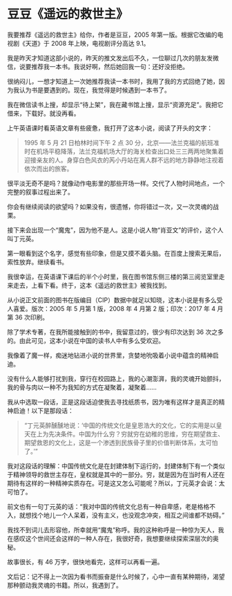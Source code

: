 # 豆豆《遥远的救世主》

我要推荐《遥远的救世主》给你，作者是豆豆，2005 年第一版。根据它改编的电视剧《天道》于 2008 年上映，电视剧评分高达 9.1。

我是昨天才知道这部小说的，昨天的推文发出后不久，一位聊过几次的朋友发微信，说要推荐我一本书。我说好啊，然后她回我一句：还好没拒绝。

很纳闷儿，一想才知道上一次她推荐我读一本书时，我用了我的方式回绝了她，因为我认为书是要遇到的。现在，我觉得是时候遇到一本书了。

我在微信读书上搜，却显示“待上架”，我在藏书馆上搜，显示“资源充足”。我把它借来，下载好。就没再看。

上午英语课时看英语文章有些疲惫，我打开了这本小说，阅读了开头的文字：

> 1995 年 5 月 21 日柏林时间下午 2 点 30 分，北京——法兰克福的航班准时在机场平稳降落，法兰克福机场大厅的海关检查出口处三三两两地聚集着迎接亲友的人。身穿白色风衣的芮小丹站在离人群不远的地方静静地注视着依次而出的旅客。

很平淡无奇不是吗？就像动作电影里的那些开场一样。交代了人物时间地点，一个完整的叙事过程出来了。

你会有继续阅读的欲望吗？如果没有，很遗憾，你将错过一次，又一次灵魂的战栗。

接下来会出现一个“魔鬼”，因为他不是人。这是小说人物“肖亚文”的评价，这个人叫丁元英。

第一眼看到这个名字，感觉有些印象，但是又摸不着头脑。在百度上搜索无果后，索性放弃。继续看书。

我很幸运，在英语课下课后的半个小时里，我在图书馆东侧三楼的第三阅览室里走来走去，上看下看。终于，这本《遥远的救世主》被我找到。

从小说正文前面的图书在版编目（CIP）数据中就足以知晓，这本小说是有多么受人喜爱。版次：2005 年 5 月第 1 版，2008 年 4 月第 2 版；印次：2017 年 4 月第 36 次印刷。

除了学术专著，在我所能接触到的书中，我留意过的，很少有印次达到 36 次之多的。由此可见，这本小说在中国的读书人中有多么受欢迎。

我像着了魔一样，痴迷地钻进小说的世界里，贪婪地吮吸着小说中蕴含的精神启迪。

没有什么人能够打扰到我，穿行在校园路上，我的心潮澎湃，我的灵魂开始颤抖，我的骨与肉以一种不为我知的方式在凝聚着，凝聚着……

我从中选取一段话，正是这段话迫使我去寻找纸质书，因为唯有这样才是真正的精神启迪！以下是那段话：

> “丁元英醉醺醺地说：‘中国的传统文化是皇恩浩大的文化，它的实用是以皇天在上为先决条件。中国为什么穷？穷就穷在幼稚的思维，穷在期望救主、期望救恩的文化上，这是一个渗透到民族骨子里的价值判断体系，太可怕了。’”

我对这段话的理解：中国传统文化是在封建体制下运行的，封建体制下有一个类似于精神领导的救世主存在，皇权就是其中的一部分。穷，就是因为在当时有人还在期待有这样的一种精神实质存在。可是这又怎么可能呢？所以，丁元英才会说：太可怕了。

前文也有一句丁元英的话：“我对中国的传统文化总有一种自卑感，老是格格不入，就想找个地儿一个人呆着，没有主义，也没观念冲突，相互之间谁都不妨碍。”

我找不到词儿去形容他，所幸就用“魔鬼”称呼。我的这种称呼是一种惊为天人，我在感叹这个世间还会这样的一种人存在，我很好奇，我想要继续探索深层次的奥秘。

故事很长，有 46 万字，很快地看完，这样可以再看一遍。

文后记：记不得上一次因为看书而振奋是什么时候了，心中一直有某种期待，渴望那种颤动我灵魂的书籍。所以，我遇到了。

